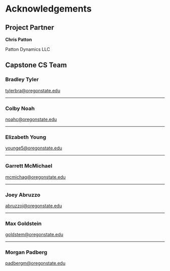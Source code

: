 # Acknowledgements

## Project Partner

**Chris Patton**

Patton Dynamics LLC

## Capstone CS Team

### Bradley Tyler

[tylerbra@oregonstate.edu](mailto:tylerbra@oregonstate.edu)

---

### Colby Noah

[noahc@oregonstate.edu](mailto:noahc@oregonstate.edu)

---

### Elizabeth Young

[younge5@oregonstate.edu](mailto:younge5@oregonstate.edu)

---

### Garrett McMichael

[mcmichag@oregonstate.edu](mailto:mcmichag@oregonstate.edu)

---

### Joey Abruzzo

[abruzzoj@oregonstate.edu](mailto:abruzzoj@oregonstate.edu)

---

### Max Goldstein

[goldstem@oregonstate.edu](mailto:goldstem@oregonstate.edu)

---

### Morgan Padberg

[padbergm@oregonstate.edu](mailto:padbergm@oregonstate.edu)

